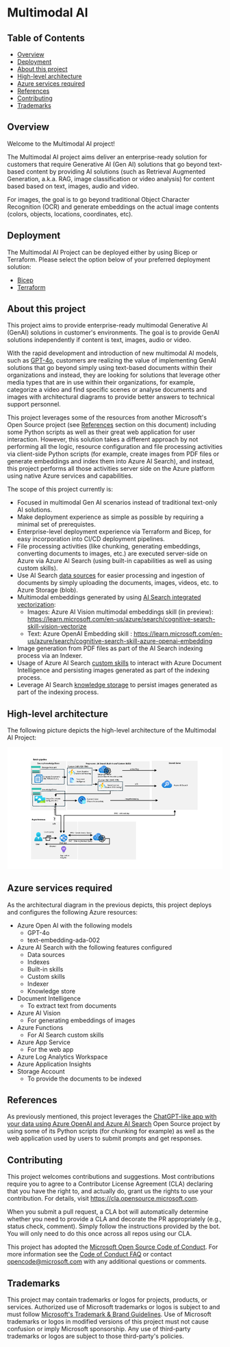 # Multimodal AI

## Table of Contents

- [Overview](#overview)
- [Deployment](#deployment)
- [About this project](#whats-included)
- [High-level architecture](#high-level-architecture)
- [Azure services required](#azure-services-required)
- [References](#references)
- [Contributing](#contributing)
- [Trademarks](#trademarks)

## Overview

Welcome to the Multimodal AI project!

The Multimodal AI project aims deliver an enterprise-ready solution for customers that require Generative AI (Gen AI) solutions that go beyond text-based content by providing AI solutions (such as Retrieval Augmented Generation, a.k.a. RAG, image classification or video analysis) for content based based on text, images, audio and video.

For images, the goal is to go beyond traditional Object Character Recognition (OCR) and generate embeddings on the actual image contents (colors, objects, locations, coordinates, etc).

## Deployment

The Multimodal AI Project can be deployed either by using Bicep or Terraform. Please select the option below of your preferred deployment solution:

- [Bicep](/deployment/bicep/readme.md)
- [Terraform](/deployment/terraform/)

## About this project

This project aims to provide enterprise-ready multimodal Generative AI (GenAI) solutions in customer's environments. The goal is to provide GenAI solutions independently if content is text, images, audio or video.

With the rapid development and introduction of new multimodal AI models, such as [GPT-4o](https://openai.com/index/hello-gpt-4o/), customers are realizing the value of implementing GenAI solutions that go beyond simply using text-based documents within their organizations and instead, they are looking for solutions that leverage other media types that are in use within their organizations, for example, categorize a video and find specific scenes or analyse documents and images with architectural diagrams to provide better answers to technical support personnel.

This project leverages some of the resources from another Microsoft's Open Source project (see [References](#references) section on this document) including some Python scripts as well as their great web application for user interaction. However, this solution takes a different approach by not performing all the logic, resource configuration and file processing activities via client-side Python scripts (for example, create images from PDF files or generate embeddings and index them into Azure AI Search), and instead, this project performs all those activities server side on the Azure platform using native Azure services and capabilities.

The scope of this project currently is:

- Focused in multimodal Gen AI scenarios instead of traditional text-only AI solutions.
- Make deployment experience as simple as possible by requiring a minimal set of prerequistes.
- Enterprise-level deployment experience via Terraform and Bicep, for easy incorporation into CI/CD deployment pipelines.
- File processing activities (like chunking, generating embeddings, converting documents to images, etc.) are executed server-side on Azure via Azure AI Search (using built-in capabilities as well as using custom skills).
- Use AI Search [data sources](https://learn.microsoft.com/en-us/AZURE/search/search-data-sources-gallery) for easier processing and ingestion of documents by simply uploading the documents, images, videos, etc. to Azure Storage (blob).
- Multimodal embeddings generated by using [AI Search integrated vectorization](https://learn.microsoft.com/en-us/azure/search/vector-search-integrated-vectorization):
   - Images: Azure AI Vision multimodal embeddings skill (in preview): https://learn.microsoft.com/en-us/azure/search/cognitive-search-skill-vision-vectorize
   - Text: Azure OpenAI Embedding skill : https://learn.microsoft.com/en-us/azure/search/cognitive-search-skill-azure-openai-embedding
- Image generation from PDF files as part of the AI Search indexing process via an Indexer.
- Usage of Azure AI Search [custom skills](https://learn.microsoft.com/en-us/azure/search/cognitive-search-custom-skill-interface) to interact with Azure Document Intelligence and persisting images generated as part of the indexing process.
- Leverage AI Search [knowledge storage](https://learn.microsoft.com/en-us/azure/search/knowledge-store-concept-intro) to persist images generated as part of the indexing process.

## High-level architecture

The following picture depicts the high-level architecture of the Multimodal AI Project:

![High-level architecture](docs/images/high-level-architecture.png)

## Azure services required

As the architectural diagram in the previous depicts, this project deploys and configures the following Azure resources:

- Azure Open AI with the following models
   - GPT-4o
   - text-embedding-ada-002
- Azure AI Search with the following features configured
   - Data sources
   - Indexes
   - Built-in skills
   - Custom skills
   - Indexer
   - Knowledge store
- Document Intelligence
   - To extract text from documents
- Azure AI Vision
   - For generating embeddings of images
- Azure Functions
   - For AI Search custom skills
- Azure App Service
   - For the web app
- Azure Log Analytics Workspace
- Azure Application Insights
- Storage Account
   - To provide the documents to be indexed

## References

As previously mentioned, this project leverages the [ChatGPT-like app with your data using Azure OpenAI and Azure AI Search](https://github.com/Azure-Samples/azure-search-openai-demo) Open Source project by using some of its Python scripts (for chunking for example) as well as the web application used by users to submit prompts and get responses.

## Contributing

This project welcomes contributions and suggestions.  Most contributions require you to agree to a
Contributor License Agreement (CLA) declaring that you have the right to, and actually do, grant us
the rights to use your contribution. For details, visit https://cla.opensource.microsoft.com.

When you submit a pull request, a CLA bot will automatically determine whether you need to provide
a CLA and decorate the PR appropriately (e.g., status check, comment). Simply follow the instructions
provided by the bot. You will only need to do this once across all repos using our CLA.

This project has adopted the [Microsoft Open Source Code of Conduct](https://opensource.microsoft.com/codeofconduct/).
For more information see the [Code of Conduct FAQ](https://opensource.microsoft.com/codeofconduct/faq/) or
contact [opencode@microsoft.com](mailto:opencode@microsoft.com) with any additional questions or comments.

## Trademarks

This project may contain trademarks or logos for projects, products, or services. Authorized use of Microsoft 
trademarks or logos is subject to and must follow 
[Microsoft's Trademark & Brand Guidelines](https://www.microsoft.com/en-us/legal/intellectualproperty/trademarks/usage/general).
Use of Microsoft trademarks or logos in modified versions of this project must not cause confusion or imply Microsoft sponsorship.
Any use of third-party trademarks or logos are subject to those third-party's policies.
